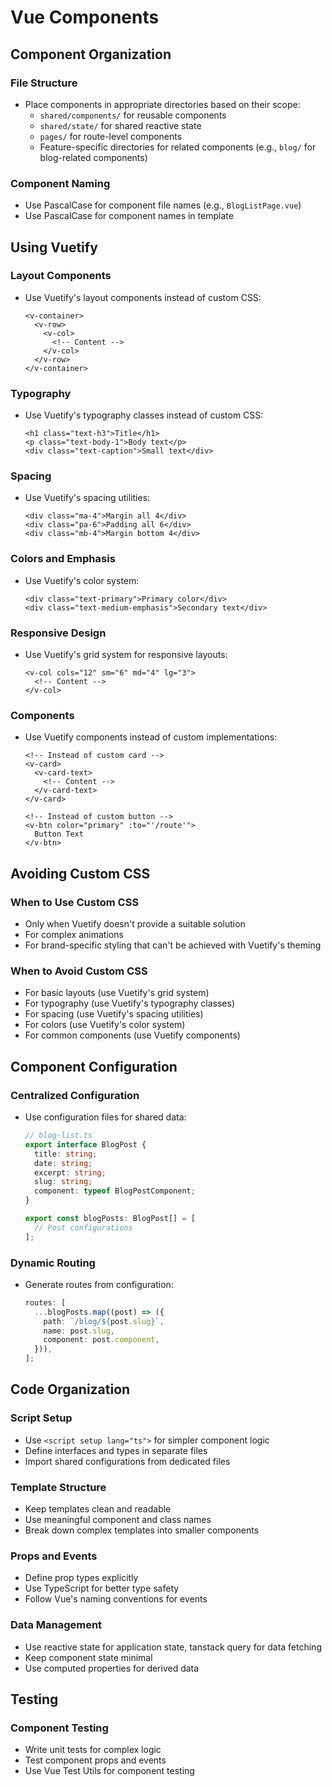# Vue Components

## Component Organization

### File Structure

- Place components in appropriate directories based on their scope:
  - `shared/components/` for reusable components
  - `shared/state/` for shared reactive state
  - `pages/` for route-level components
  - Feature-specific directories for related components (e.g., `blog/` for blog-related components)

### Component Naming

- Use PascalCase for component file names (e.g., `BlogListPage.vue`)
- Use PascalCase for component names in template

## Using Vuetify

### Layout Components

- Use Vuetify's layout components instead of custom CSS:
  ```vue
  <v-container>
    <v-row>
      <v-col>
        <!-- Content -->
      </v-col>
    </v-row>
  </v-container>
  ```

### Typography

- Use Vuetify's typography classes instead of custom CSS:
  ```vue
  <h1 class="text-h3">Title</h1>
  <p class="text-body-1">Body text</p>
  <div class="text-caption">Small text</div>
  ```

### Spacing

- Use Vuetify's spacing utilities:
  ```vue
  <div class="ma-4">Margin all 4</div>
  <div class="pa-6">Padding all 6</div>
  <div class="mb-4">Margin bottom 4</div>
  ```

### Colors and Emphasis

- Use Vuetify's color system:
  ```vue
  <div class="text-primary">Primary color</div>
  <div class="text-medium-emphasis">Secondary text</div>
  ```

### Responsive Design

- Use Vuetify's grid system for responsive layouts:
  ```vue
  <v-col cols="12" sm="6" md="4" lg="3">
    <!-- Content -->
  </v-col>
  ```

### Components

- Use Vuetify components instead of custom implementations:

  ```vue
  <!-- Instead of custom card -->
  <v-card>
    <v-card-text>
      <!-- Content -->
    </v-card-text>
  </v-card>

  <!-- Instead of custom button -->
  <v-btn color="primary" :to="'/route'">
    Button Text
  </v-btn>
  ```

## Avoiding Custom CSS

### When to Use Custom CSS

- Only when Vuetify doesn't provide a suitable solution
- For complex animations
- For brand-specific styling that can't be achieved with Vuetify's theming

### When to Avoid Custom CSS

- For basic layouts (use Vuetify's grid system)
- For typography (use Vuetify's typography classes)
- For spacing (use Vuetify's spacing utilities)
- For colors (use Vuetify's color system)
- For common components (use Vuetify components)

## Component Configuration

### Centralized Configuration

- Use configuration files for shared data:

  ```typescript
  // blog-list.ts
  export interface BlogPost {
    title: string;
    date: string;
    excerpt: string;
    slug: string;
    component: typeof BlogPostComponent;
  }

  export const blogPosts: BlogPost[] = [
    // Post configurations
  ];
  ```

### Dynamic Routing

- Generate routes from configuration:
  ```typescript
  routes: [
    ...blogPosts.map((post) => ({
      path: `/blog/${post.slug}`,
      name: post.slug,
      component: post.component,
    })),
  ];
  ```

## Code Organization

### Script Setup

- Use `<script setup lang="ts">` for simpler component logic
- Define interfaces and types in separate files
- Import shared configurations from dedicated files

### Template Structure

- Keep templates clean and readable
- Use meaningful component and class names
- Break down complex templates into smaller components

### Props and Events

- Define prop types explicitly
- Use TypeScript for better type safety
- Follow Vue's naming conventions for events

### Data Management

- Use reactive state for application state, tanstack query for data fetching
- Keep component state minimal
- Use computed properties for derived data

## Testing

### Component Testing

- Write unit tests for complex logic
- Test component props and events
- Use Vue Test Utils for component testing
